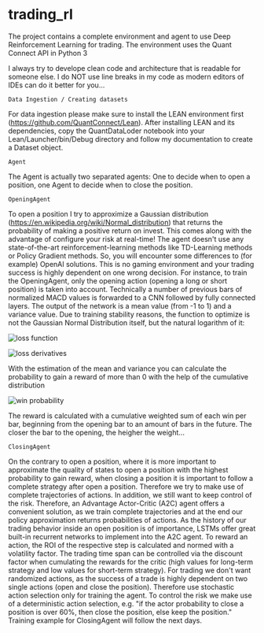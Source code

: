 # trading_rl
The project contains a complete environment and agent to use Deep Reinforcement Learning for trading. The environment uses the Quant Connect API in Python 3

I always try to develope clean code and architecture that is readable for someone else. I do NOT use line breaks in my code as modern editors of IDEs can do it better for you...

`Data Ingestion / Creating datasets`

For data ingestion please make sure to install the LEAN environment first (https://github.com/QuantConnect/Lean). After installing LEAN and its dependencies, copy the QuantDataLoder notebook into your Lean/Launcher/bin/Debug directory and follow my documentation to create a Dataset object. 

`Agent`

The Agent is actually two separated agents: One to decide when to open a position, one Agent to decide when to close the position.

`OpeningAgent`

To open a position I try to approximize a Gaussian distribution (https://en.wikipedia.org/wiki/Normal_distribution) that returns the probability of making a positive return on invest. This comes along with the advantage of configure your risk at real-time! The agent doesn't use any state-of-the-art reinforcement-learning methods like TD-Learning methods or Policy Gradient methods. So, you will encounter some differences to (for example) OpenAI solutions. This is no gaming environment and your trading success is highly dependent on one wrong decision. For instance, to train the OpeningAgent, only the opening action (opening a long or short position) is taken into account.
Technically a number of previous bars of normalized MACD values is forwarded to a CNN followed by fully connected layers. The output of the network is a mean value (from -1 to 1) and a variance value.
Due to training stability reasons, the function to optimize is not the Gaussian Normal Distribution itself, but the natural logarithm of it:

![loss function](https://latex.codecogs.com/svg.latex?L&space;=&space;\frac{(r-\mu)^2}{\sigma^2}&space;&plus;&space;\frac{1}{2}\cdot&space;log(2\pi\sigma^2))

![loss derivatives](https://latex.codecogs.com/svg.latex?\frac{\partial&space;L}{\partial&space;\mu}=-\frac{2(r-\mu)}{\sigma^2}&space;,&space;\frac{\partial&space;L}{\partial&space;\sigma^2}=\frac{1}{2\sigma^2}-\frac{r-\mu}{\sigma^4})

With the estimation of the mean and variance you can calculate the probability to gain a reward of more than 0 with the help of the cumulative distribution

![win probability](https://latex.codecogs.com/svg.latex?P_{win}&space;=1-&space;\frac{1}{2}&space;(1&space;&plus;&space;erf(\frac{-\mu}{\sqrt{2\sigma^2}})))

The reward is calculated with a cumulative weighted sum of each win per bar, beginning from the opening bar to an amount of bars in the future. The closer the bar to the opening, the heigher the weight...

`ClosingAgent`

On the contrary to open a position, where it is more important to approximate the quality of states to open a position with the highest probability to gain reward, when closing a position it is important to follow a complete strategy after open a position. Therefore we try to make use of complete trajectories of actions. In addition, we still want to keep control of the risk. Therefore, an Advantage Actor-Critic (A2C) agent offers a convenient solution, as we train complete trajectories and at the end our policy approximation returns probabilities of actions. As the history of our trading behavior inside an open position is of importance, LSTMs offer great built-in recurrent networks to implement into the A2C agent.
To reward an action, the ROI of the respective step is calculated and normed with a volatility factor. The trading time span can be controlled via the discount factor when cumulating the rewards for the critic (high values for long-term strategy and low values for short-term strategy).
For trading we don't want randomized actions, as the success of a trade is highly dependent on two single actions (open and close the position). Therefore use stochastic action selection only for training the agent. To control the risk we make use of a deterministic action selection, e.g. "if the actor probability to close a position is over 60%, then close the position, else keep the position."
Training example for ClosingAgent will follow the next days.
